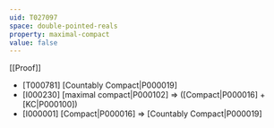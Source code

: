 ```yaml
---
uid: T027097
space: double-pointed-reals
property: maximal-compact
value: false
---
```

[[Proof]]

* [T000781] [Countably Compact|P000019]
* [I000230] [maximal compact|P000102] => ([Compact|P000016] + [KC|P000100])
* [I000001] [Compact|P000016] => [Countably Compact|P000019]

